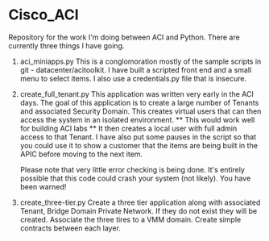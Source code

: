 Cisco_ACI
=========
Repository for the work I'm doing between ACI and Python.  There are currently three things I have going.

1.  aci_miniapps.py
    This is a conglomoration mostly of the sample scripts in git - datacenter/acitoolkit.
    I have built a scripted front end and a small menu to select items.  I also use a credentials.py
    file that is insecure.

2.  create_full_tenant.py
    This application was written very early in the ACI days.
    The goal of this application is to create a large number of Tenants and associated Security Domain.
    This creates virtual users that can then access the system in an isolated environment.
    **  This would work well for building ACI labs  **
    It then creates a local user with full admin access to that Tenant.
    I have also put some pauses in the script so that you could use it to show a customer
    that the items are being built in the APIC before moving to the next item.
    
    Please note that very little error checking is being done.  It's entirely possible 
    that this code could crash your system (not likely).  You have been warned!

3.  create_three-tier.py
    Create a three tier application along with associated Tenant, Bridge Domain
    Private Network.  If they do not exist they will be created.
    Associate the three tires to a VMM domain.
    Create simple contracts between each layer.
